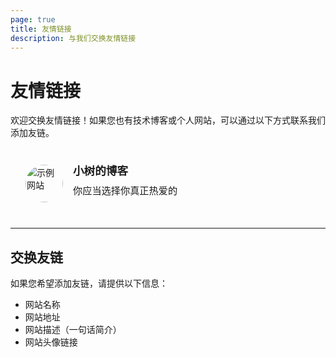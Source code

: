 ```yaml
---
page: true
title: 友情链接
description: 与我们交换友情链接
---
```


# 友情链接

欢迎交换友情链接！如果您也有技术博客或个人网站，可以通过以下方式联系我们添加友链。

<div class="friends-grid">

<div class="friend-card">
  <div class="friend-avatar">
    <img src="https://s3.juniortree.com/pic/2025/09/c93639947bdf6f3bc87bd18ed6b283ea.webp" alt="示例网站" />
  </div>
  <div class="friend-info">
    <h3><a href="https://www.juniortree.com" target="_blank">小树的博客</a></h3>
    <p>你应当选择你真正热爱的</p>
  </div>
</div>

</div>

---

## 交换友链

如果您希望添加友链，请提供以下信息：

- 网站名称
- 网站地址
- 网站描述（一句话简介）
- 网站头像链接

<style>
.friends-grid {
  display: flex;
  flex-direction: column;
  gap: 2rem;
}

.friend-card {
  display: flex;
  align-items: center;
  gap: 1rem;
  padding: 1.5rem;
  border: 1px solid var(--vp-c-border);
  border-radius: 8px;
  background: var(--vp-c-bg);
  transition: all 0.3s ease;
}

.friend-card:hover {
  border-color: var(--vp-c-brand);
  box-shadow: 0 4px 12px rgba(0, 0, 0, 0.1);
  transform: translateY(-2px);
}

.friend-avatar {
  flex-shrink: 0;
  width: 60px;
  height: 60px;
  border-radius: 50%;
  overflow: hidden;
  border: 2px solid var(--vp-c-border);
}

.friend-avatar img {
  width: 100%;
  height: 100%;
  object-fit: cover;
}

.friend-info {
  flex: 1;
}

.friend-info h3 {
  margin: 0 0 0.5rem 0;
  font-size: 1.1rem;
  font-weight: 600;
}

.friend-info h3 a {
  color: var(--vp-c-text-1);
  text-decoration: none;
}

.friend-info h3 a:hover {
  color: var(--vp-c-brand);
}

.friend-info p {
  margin: 0 0 0.75rem 0;
  color: var(--vp-c-text-2);
  font-size: 0.95rem;
}

.friend-tags {
  display: flex;
  flex-wrap: wrap;
  gap: 0.5rem;
}

.tag {
  padding: 0.25rem 0.75rem;
  background: var(--vp-c-brand);
  color: white;
  border-radius: 999px;
  font-size: 0.8rem;
  font-weight: 500;
}

@media (max-width: 768px) {
  .friend-card {
    flex-direction: column;
    text-align: center;
  }

  .friend-tags {
    justify-content: center;
  }
}
</style>